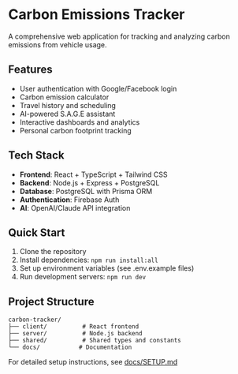# Carbon Emissions Tracker

A comprehensive web application for tracking and analyzing carbon emissions from vehicle usage.

## Features

- User authentication with Google/Facebook login
- Carbon emission calculator
- Travel history and scheduling
- AI-powered S.A.G.E assistant
- Interactive dashboards and analytics
- Personal carbon footprint tracking

## Tech Stack

- **Frontend**: React + TypeScript + Tailwind CSS
- **Backend**: Node.js + Express + PostgreSQL
- **Database**: PostgreSQL with Prisma ORM
- **Authentication**: Firebase Auth
- **AI**: OpenAI/Claude API integration

## Quick Start

1. Clone the repository
2. Install dependencies: `npm run install:all`
3. Set up environment variables (see .env.example files)
4. Run development servers: `npm run dev`

## Project Structure

```
carbon-tracker/
├── client/          # React frontend
├── server/          # Node.js backend
├── shared/          # Shared types and constants
└── docs/           # Documentation
```

For detailed setup instructions, see [docs/SETUP.md](docs/SETUP.md)
